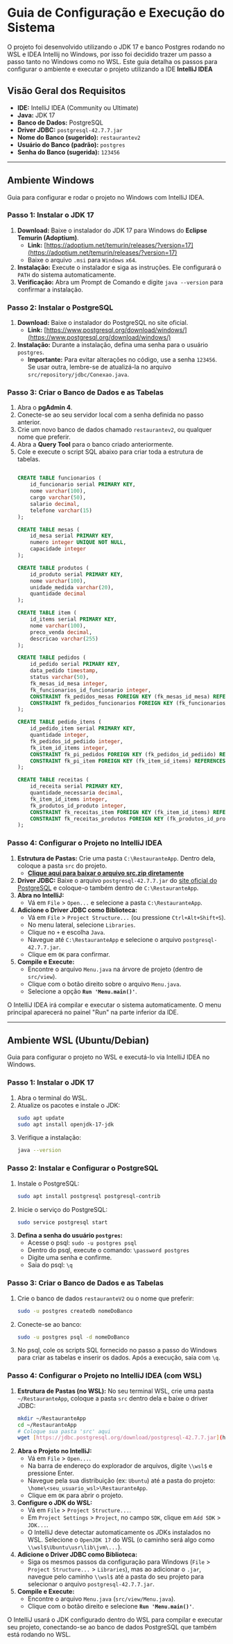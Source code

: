 # Guia de Configuração e Execução do Sistema

O projeto foi desenvolvido utilizando o JDK 17 e banco Postgres rodando no WSL e IDEA Intellij no Windows, por isso foi decidido trazer um passo a passo tanto no Windows como no WSL.
Este guia detalha os passos para configurar o ambiente e executar o projeto utilizando a IDE **IntelliJ IDEA**

## Visão Geral dos Requisitos

- **IDE:** IntelliJ IDEA (Community ou Ultimate)
- **Java:** JDK 17
- **Banco de Dados:** PostgreSQL
- **Driver JDBC:** `postgresql-42.7.7.jar`
- **Nome do Banco (sugerido):** `restaurantev2`
- **Usuário do Banco (padrão):** `postgres`
- **Senha do Banco (sugerida):** `123456`

---

## Ambiente Windows

Guia para configurar e rodar o projeto no Windows com IntelliJ IDEA.

### Passo 1: Instalar o JDK 17

1.  **Download:** Baixe o instalador do JDK 17 para Windows do **Eclipse Temurin (Adoptium)**.
    - **Link:** [https://adoptium.net/temurin/releases/?version=17](https://adoptium.net/temurin/releases/?version=17)
    - Baixe o arquivo `.msi` para `Windows` `x64`.
2.  **Instalação:** Execute o instalador e siga as instruções. Ele configurará o `PATH` do sistema automaticamente.
3.  **Verificação:** Abra um Prompt de Comando e digite `java --version` para confirmar a instalação.

### Passo 2: Instalar o PostgreSQL

1.  **Download:** Baixe o instalador do PostgreSQL no site oficial.
    - **Link:** [https://www.postgresql.org/download/windows/](https://www.postgresql.org/download/windows/)
2.  **Instalação:** Durante a instalação, defina uma senha para o usuário `postgres`.
    - **Importante:** Para evitar alterações no código, use a senha `123456`. Se usar outra, lembre-se de atualizá-la no arquivo `src/repository/jdbc/Conexao.java`.

### Passo 3: Criar o Banco de Dados e as Tabelas

1.  Abra o **pgAdmin 4**.
2.  Conecte-se ao seu servidor local com a senha definida no passo anterior.
3.  Crie um novo banco de dados chamado `restaurantev2`, ou qualquer nome que preferir.
4.  Abra a **Query Tool** para o banco criado anteriormente.
5.  Cole e execute o script SQL abaixo para criar toda a estrutura de tabelas.
    ```sql

    CREATE TABLE funcionarios (
        id_funcionario serial PRIMARY KEY,
        nome varchar(100),
        cargo varchar(50),
        salario decimal,
        telefone varchar(15)
    );

    CREATE TABLE mesas (
        id_mesa serial PRIMARY KEY,
        numero integer UNIQUE NOT NULL,
        capacidade integer
    );

    CREATE TABLE produtos (
        id_produto serial PRIMARY KEY,
        nome varchar(100),
        unidade_medida varchar(20),
        quantidade decimal
    );

    CREATE TABLE item (
        id_items serial PRIMARY KEY,
        nome varchar(100),
        preco_venda decimal,
        descricao varchar(255)
    );

    CREATE TABLE pedidos (
        id_pedido serial PRIMARY KEY,
        data_pedido timestamp,
        status varchar(50),
        fk_mesas_id_mesa integer,
        fk_funcionarios_id_funcionario integer,
        CONSTRAINT fk_pedidos_mesas FOREIGN KEY (fk_mesas_id_mesa) REFERENCES mesas (id_mesa) ON DELETE CASCADE,
        CONSTRAINT fk_pedidos_funcionarios FOREIGN KEY (fk_funcionarios_id_funcionario) REFERENCES funcionarios (id_funcionario) ON DELETE SET NULL
    );

    CREATE TABLE pedido_itens (
        id_pedido_item serial PRIMARY KEY,
        quantidade integer,
        fk_pedidos_id_pediido integer,
        fk_item_id_items integer,
        CONSTRAINT fk_pi_pedidos FOREIGN KEY (fk_pedidos_id_pediido) REFERENCES pedidos (id_pedido) ON DELETE CASCADE,
        CONSTRAINT fk_pi_item FOREIGN KEY (fk_item_id_items) REFERENCES item (id_items) ON DELETE CASCADE
    );

    CREATE TABLE receitas (
        id_receita serial PRIMARY KEY,
        quantidade_necessaria decimal,
        fk_item_id_items integer,
        fk_produtos_id_produto integer,
        CONSTRAINT fk_receitas_item FOREIGN KEY (fk_item_id_items) REFERENCES item (id_items) ON DELETE CASCADE,
        CONSTRAINT fk_receitas_produtos FOREIGN KEY (fk_produtos_id_produto) REFERENCES produtos (id_produto) ON DELETE CASCADE
    );
    ```

### Passo 4: Configurar o Projeto no IntelliJ IDEA

1.  **Estrutura de Pastas:** Crie uma pasta `C:\RestauranteApp`. Dentro dela, coloque a pasta `src` do projeto.
    - **[Clique aqui para baixar o arquivo src.zip diretamente](https://raw.githubusercontent.com/vieroBruno/Banco-II/main/docs/src.zip)**
2.  **Driver JDBC:** Baixe o arquivo `postgresql-42.7.7.jar` do [site oficial do PostgreSQL](https://jdbc.postgresql.org/download/) e coloque-o também dentro de `C:\RestauranteApp`.
3.  **Abra no IntelliJ:**
    - Vá em `File` > `Open...` e selecione a pasta `C:\RestauranteApp`.
4.  **Adicione o Driver JDBC como Biblioteca:**
    - Vá em `File` > `Project Structure...` (ou pressione `Ctrl+Alt+Shift+S`).
    - No menu lateral, selecione `Libraries`.
    - Clique no `+` e escolha `Java`.
    - Navegue até `C:\RestauranteApp` e selecione o arquivo `postgresql-42.7.7.jar`.
    - Clique em `OK` para confirmar.
5.  **Compile e Execute:**
    - Encontre o arquivo `Menu.java` na árvore de projeto (dentro de `src/view`).
    - Clique com o botão direito sobre o arquivo `Menu.java`.
    - Selecione a opção **`Run 'Menu.main()'`**.

O IntelliJ IDEA irá compilar e executar o sistema automaticamente. O menu principal aparecerá no painel "Run" na parte inferior da IDE.

---

## Ambiente WSL (Ubuntu/Debian)

Guia para configurar o projeto no WSL e executá-lo via IntelliJ IDEA no Windows.

### Passo 1: Instalar o JDK 17

1.  Abra o terminal do WSL.
2.  Atualize os pacotes e instale o JDK:
    ```sh
    sudo apt update
    sudo apt install openjdk-17-jdk
    ```
3.  Verifique a instalação:
    ```sh
    java --version
    ```

### Passo 2: Instalar e Configurar o PostgreSQL

1.  Instale o PostgreSQL:
    ```sh
    sudo apt install postgresql postgresql-contrib
    ```
2.  Inicie o serviço do PostgreSQL:
    ```sh
    sudo service postgresql start
    ```
3.  **Defina a senha do usuário `postgres`:**
    - Acesse o psql: `sudo -u postgres psql`
    - Dentro do psql, execute o comando: `\password postgres`
    - Digite uma senha e confirme.
    - Saia do psql: `\q`

### Passo 3: Criar o Banco de Dados e as Tabelas

1.  Crie o banco de dados `restauranteV2` ou o nome que preferir:
    ```sh
    sudo -u postgres createdb nomeDoBanco
    ```
2.  Conecte-se ao banco:
    ```sh
    sudo -u postgres psql -d nomeDoBanco
    ```
3.  No psql, cole os scripts SQL fornecido no passo a passo do Windows para criar as tabelas e inserir os dados. Após a execução, saia com `\q`.

### Passo 4: Configurar o Projeto no IntelliJ IDEA (com WSL)

1.  **Estrutura de Pastas (no WSL):** No seu terminal WSL, crie uma pasta `~/RestauranteApp`, coloque a pasta `src` dentro dela e baixe o driver JDBC:
    ```sh
    mkdir ~/RestauranteApp
    cd ~/RestauranteApp
    # Coloque sua pasta 'src' aqui
    wget [https://jdbc.postgresql.org/download/postgresql-42.7.7.jar](https://jdbc.postgresql.org/download/postgresql-42.7.7.jar)
    ```
2.  **Abra o Projeto no IntelliJ:**
    - Vá em `File` > `Open...`.
    - Na barra de endereço do explorador de arquivos, digite `\\wsl$` e pressione Enter.
    - Navegue pela sua distribuição (ex: `Ubuntu`) até a pasta do projeto: `\home\<seu_usuario_wsl>\RestauranteApp`.
    - Clique em `OK` para abrir o projeto.
3.  **Configure o JDK do WSL:**
    - Vá em `File` > `Project Structure...`.
    - Em `Project Settings` > `Project`, no campo `SDK`, clique em `Add SDK` > `JDK...`.
    - O IntelliJ deve detectar automaticamente os JDKs instalados no WSL. Selecione o `OpenJDK 17` do WSL (o caminho será algo como `\\wsl$\Ubuntu\usr\lib\jvm\...`).
4.  **Adicione o Driver JDBC como Biblioteca:**
    - Siga os mesmos passos da configuração para Windows (`File` > `Project Structure...` > `Libraries`), mas ao adicionar o `.jar`, navegue pelo caminho `\\wsl$` até a pasta do seu projeto para selecionar o arquivo `postgresql-42.7.7.jar`.
5.  **Compile e Execute:**
    - Encontre o arquivo `Menu.java` (`src/view/Menu.java`).
    - Clique com o botão direito e selecione **`Run 'Menu.main()'`**.


O IntelliJ usará o JDK configurado dentro do WSL para compilar e executar seu projeto, conectando-se ao banco de dados PostgreSQL que também está rodando no WSL.
